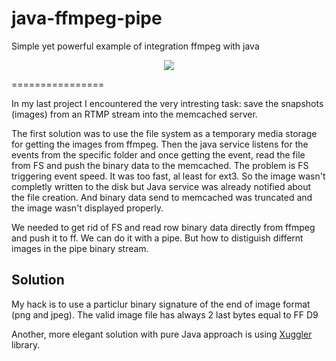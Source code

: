 java-ffmpeg-pipe
================

Simple yet powerful example of integration ffmpeg with java


<div width="100%" align="center">
<img src="https://raw.github.com/yev/java-ffmpeg-pipe/master/doc/Java-Ffmpeg-Pipe.jpg" align="center"/>
</div>

================

In my last project I encountered the very intresting task: save the snapshots (images) from an RTMP stream into the 
memcached server.

The first solution was to use the file system as a temporary media storage for getting the images from ffmpeg.
Then the java service listens for the events from the specific folder and once getting the event, read the file from FS and push the binary data to the memcached.
The problem is FS triggering event speed. It was too fast, al least for ext3. So the image wasn't completly written to the disk but Java service was already notified about the file creation. And binary data send to memcached was truncated and the image wasn't displayed properly.

We needed to get rid of FS and read row binary data directly from ffmpeg and push it to ff.
We can do it with a pipe.
But how to distiguish differnt images in the pipe binary stream.

Solution
----------

My hack is to use a particlur binary signature of the end of image format (png and jpeg). The valid image file has always 2 last bytes equal to FF D9

Another, more elegant solution with pure Java approach is using [Xuggler](http://www.xuggle.com/xuggler/) library.
